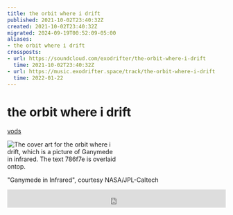 ```yaml
---
title: the orbit where i drift
published: 2021-10-02T23:40:32Z
created: 2021-10-02T23:40:32Z
migrated: 2024-09-19T00:52:09-05:00
aliases:
- the orbit where i drift
crossposts:
- url: https://soundcloud.com/exodrifter/the-orbit-where-i-drift
  time: 2021-10-02T23:40:32Z
- url: https://music.exodrifter.space/track/the-orbit-where-i-drift
  time: 2022-01-22
---
```


# the orbit where i drift

<div class="flex">
<div><i class="ri-video-fill"></i> <a href="https://vods.exodrifter.space/tag/song-the-orbit-where-i-drift">vods</a></div>
</div>

<div style="width: 50%;">

![The cover art for the orbit where i drift, which is a picture of Ganymede in infrared. The text 786f7e is overlaid ontop.](the-orbit-where-i-drift.png)

</div>

"Ganymede in Infrared", courtesy NASA/JPL-Caltech

<iframe style="border: 0; width: 100%; max-width: 700px; height: 42px;" src="https://bandcamp.com/EmbeddedPlayer/album=913044657/size=small/bgcol=333333/linkcol=0f91ff/track=2475528920/transparent=true/" seamless><a href="https://music.exodrifter.space/album/cascade">cascade by exodrifter</a></iframe>
